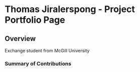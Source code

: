 # Thomas Jiralerspong - Project Portfolio Page

## Overview
Exchange student from McGill University

### Summary of Contributions

